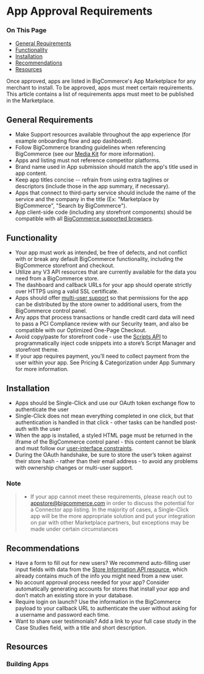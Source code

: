 # App Approval Requirements

<div class="otp" id="no-index">

### On This Page

- [General Requirements](#general-requirements)
- [Functionality](#functionality)
- [Installation](#installation)
- [Recommendations](#recommendations)
- [Resources](#resources)

</div>

Once approved, apps are listed in BigCommerce's App Marketplace for any merchant to install. To be approved, apps must meet certain requirements. This article contains a list of requirements apps must meet to be published in the Marketplace.

## General Requirements
- Make Support resources available throughout the app experience (for example onboarding flow and app dashboard).
- Follow BigCommerce branding guidelines when referencing BigCommerce (see our [Media Kit](https://www.bigcommerce.com/press/media-kit/) for more information).
- Apps and listing must not reference competitor platforms.
- Brand name used in App submission should match the app's title used in app content.
- Keep app titles concise -- refrain from using extra taglines or descriptors (include those in the app summary, if necessary).
- Apps that connect to third-party service should include the name of the service and the company in the title (Ex: "Marketplace by BigCommerce", "Search by BigCommerce").
- App client-side code (including any storefront components) should be compatible with all [BigCommerce supported browsers](https://support.bigcommerce.com/s/article/Themes-Supported-Browsers).

## Functionality
- Your app must work as intended, be free of defects, and not conflict with or break any default BigCommerce functionality, including the BigCommerce storefront and checkout.
- Utilize any V3 API resources that are currently available for the data you need from a BigCommerce store.
- The dashboard and callback URLs for your app should operate strictly over HTTPS using a valid SSL certificate.
- Apps should offer [multi-user support](https://developer.bigcommerce.com/api-docs/getting-started/building-apps-bigcommerce/building-apps#building-apps_multi-user-support) so that permissions for the app can be distributed by the store owner to additional users, from the BigCommerce control panel.
- Any apps that process transactions or handle credit card data will need to pass a PCI Compliance review with our Security team, and also be compatible with our Optimized One-Page Checkout.
- Avoid copy/paste for storefront code - use the [Scripts API](https://developer.bigcommerce.com/api-reference/storefront/content-scripts-api) to programmatically inject code snippets into a store’s Script Manager and storefront theme.
- If your app requires payment, you’ll need to collect payment from the user within your app. See Pricing & Categorization under App Summary for more information.

## Installation
- Apps should be Single-Click and use our OAuth token exchange flow to authenticate the user
- Single-Click does not mean everything  completed in one click, but that authentication is handled in that click - other tasks can be handled post-auth with the user
- When the app is installed, a styled HTML page must be returned in the iframe of the BigCommerce control panel - this content cannot be blank and must follow our [user-interface constraints](https://developer.bigcommerce.com/api-docs/getting-started/building-apps-bigcommerce/building-apps#building-apps_user-interface-constraints).
- During the OAuth handshake, be sure to store the user’s token against their store hash - rather than their email address - to avoid any problems with ownership changes or multi-user support.

<div class="HubBlock--callout">
<div class="CalloutBlock--info">
<div class="HubBlock-content">

<!-- theme:  -->
### Note
> * If your app cannot meet these requirements, please reach out to <a href="mailto:appstore@bigcommerce.com">appstore@bigcommerce.com</a> in order to discuss the potential for a Connector app listing. In the majority of cases, a Single-Click app will be the more appropriate solution and put your integration on par with other Marketplace partners, but exceptions may be made under certain circumstances

</div>
</div>
</div>

## Recommendations
- Have a form to fill out for new users? We recommend auto-filling user input fields with data from the [Store Information API resource](https://developer.bigcommerce.com/api-reference/store-management/store-information-api), which already contains much of the info you might need from a new user.
- No account approval process needed for your app? Consider automatically generating accounts for stores that install your app and don’t match an existing store in your database.
- Require login on launch? Use the information in the BigCommerce payload to your callback URL to authenticate the user without asking for a username and password each time.
- Want to share user testimonials? Add a link to your full case study in the Case Studies field, with a title and short description.

## Resources

### Building Apps



